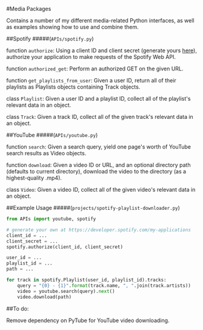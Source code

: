 #Media Packages

Contains a number of my different media-related Python interfaces, as well as examples showing how to use and combine them.


##Spotify
#####(`APIs/spotify.py`)

function `authorize`: Using a client ID and client secret (generate yours [here](https://developer.spotify.com/my-applications)), authorize your application to make requests of the Spotify Web API.

function `authorized_get`: Perform an authorized GET on the given URL.

function `get_playlists_from_user`: Given a user ID, return all of their playlists as Playlists objects containing Track objects.

class `Playlist`: Given a user ID and a playlist ID, collect all of the playlist's relevant data in an object.

class `Track`: Given a track ID, collect all of the given track's relevant data in an object.


##YouTube
#####(`APIs/youtube.py`)

function `search`: Given a search query, yield one page's worth of YouTube search results as Video objects.

function `download`: Given a video ID or URL, and an optional directory path (defaults to current directory), download the video to the directory (as a highest-quality .mp4).

class `Video`: Given a video ID, collect all of the given video's relevant data in an object.


##Example Usage
#####(`projects/spotify-playlist-downloader.py`)

```python
from APIs import youtube, spotify

# generate your own at https://developer.spotify.com/my-applications
client_id = ...
client_secret = ...
spotify.authorize(client_id, client_secret)

user_id = ...
playlist_id = ...
path = ...

for track in spotify.Playlist(user_id, playlist_id).tracks:
	query = "{0} - {1}".format(track.name, ", ".join(track.artists))
	video = youtube.search(query).next()
	video.download(path)
```

##To do:

Remove dependency on PyTube for YouTube video downloading.
